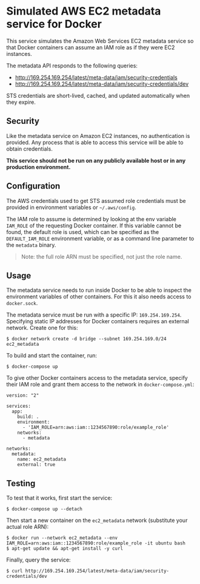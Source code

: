 # Simulated AWS EC2 metadata service for Docker

This service simulates the Amazon Web Services EC2 metadata service so that
Docker containers can assume an IAM role as if they were EC2 instances.

The metadata API responds to the following queries:

* http://169.254.169.254/latest/meta-data/iam/security-credentials
* http://169.254.169.254/latest/meta-data/iam/security-credentials/dev

STS credentials are short-lived, cached, and updated automatically when they expire.

## Security

Like the metadata service on Amazon EC2 instances, no authentication is provided.
Any process that is able to access this service will be able to obtain credentials.

**This service should not be run on any publicly available host or in any production environment.**

## Configuration

The AWS credentials used to get STS assumed role credentials must be provided in
environment variables or `~/.aws/config`.

The IAM role to assume is determined by looking at the env variable `IAM_ROLE`
of the requesting Docker container. If this variable cannot be found, the default
role is used, which can be specified as the `DEFAULT_IAM_ROLE` environment
variable, or as a command line parameter to the `metadata` binary.

> Note: the full role ARN must be specified, not just the role name.

## Usage

The metadata service needs to run inside Docker to be able to inspect the
environment variables of other containers. For this it also needs access to `docker.sock`.

The metadata service must be run with a specific IP: `169.254.169.254`. Specifying static
IP addresses for Docker containers requires an external network. Create one for this:

    $ docker network create -d bridge --subnet 169.254.169.0/24 ec2_metadata

To build and start the container, run:

    $ docker-compose up

To give other Docker containers access to the metadata service, specify their IAM
role and grant them access to the network in `docker-compose.yml`:

```
version: "2"

services:
  app:
    build: .
    environment:
      - 'IAM_ROLE=arn:aws:iam::1234567890:role/example_role'
    networks:
      - metadata

networks:
  metadata:
    name: ec2_metadata
    external: true
```

## Testing

To test that it works, first start the service:

    $ docker-compose up --detach

Then start a new container on the `ec2_metadata` network (substitute your actual role ARN):

    $ docker run --network ec2_metadata --env IAM_ROLE=arn:aws:iam::1234567890:role/example_role -it ubuntu bash
    $ apt-get update && apt-get install -y curl

Finally, query the service:

    $ curl http://169.254.169.254/latest/meta-data/iam/security-credentials/dev
